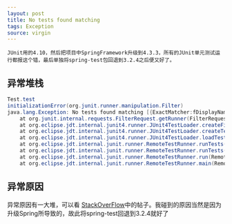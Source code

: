```yaml
---
layout: post
title: No tests found matching
tags: Exception
source: virgin
---
```


    JUnit用的4.10，然后把项目中SpringFramework升级到4.3.3，所有的JUnit单元测试运行都报这个错，最后单独将spring-test包回退到3.2.4之后便又好了。

## 异常堆栈
```java
Test.test
initializationError(org.junit.runner.manipulation.Filter)
java.lang.Exception: No tests found matching [{ExactMatcher:fDisplayName=test], {ExactMatcher:fDisplayName=test(com.hongkun.product.test.Test)], {LeadingIdentifierMatcher:fClassName=com.hongkun.product.test.Test,fLeadingIdentifier=test]] from org.junit.internal.requests.ClassRequest@4722292a
    at org.junit.internal.requests.FilterRequest.getRunner(FilterRequest.java:37)
    at org.eclipse.jdt.internal.junit4.runner.JUnit4TestLoader.createFilteredTest(JUnit4TestLoader.java:77)
    at org.eclipse.jdt.internal.junit4.runner.JUnit4TestLoader.createTest(JUnit4TestLoader.java:68)
    at org.eclipse.jdt.internal.junit4.runner.JUnit4TestLoader.loadTests(JUnit4TestLoader.java:43)
    at org.eclipse.jdt.internal.junit.runner.RemoteTestRunner.runTests(RemoteTestRunner.java:444)
    at org.eclipse.jdt.internal.junit.runner.RemoteTestRunner.runTests(RemoteTestRunner.java:678)
    at org.eclipse.jdt.internal.junit.runner.RemoteTestRunner.run(RemoteTestRunner.java:382)
    at org.eclipse.jdt.internal.junit.runner.RemoteTestRunner.main(RemoteTestRunner.java:192)
 ```

## 异常原因
异常原因有一大堆，可以看 [StackOverFlow](http://stackoverflow.com/questions/2332832/no-tests-found-with-test-runner-junit-4)中的帖子。我碰到的原因当然是因为升级Spring所导致的，故此将spring-test回退到3.2.4就好了